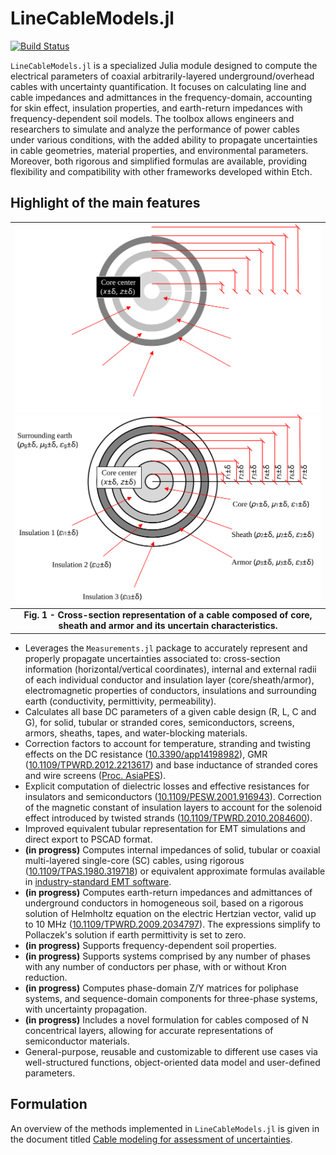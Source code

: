 # LineCableModels.jl

[![Build Status](https://github.com/Electa-Git/LineCableModels.jl/actions/workflows/CI.yml/badge.svg?branch=main)](https://github.com/Electa-Git/LineCableModels.jl/actions/workflows/CI.yml?query=branch%3Amain)

`LineCableModels.jl` is a specialized Julia module designed to compute the electrical parameters of coaxial arbitrarily-layered underground/overhead cables with uncertainty quantification. It focuses on calculating line and cable impedances and admittances in the frequency-domain, accounting for skin effect, insulation properties, and earth-return impedances with frequency-dependent soil models. The toolbox allows engineers and researchers to simulate and analyze the performance of power cables under various conditions, with the added ability to propagate uncertainties in cable geometries, material properties, and environmental parameters. Moreover,  both rigorous and simplified formulas are available, providing flexibility and compatibility with other frameworks developed within Etch.

## Highlight of the main features

| ![Cable-Light](assets/img/cable_dark_mode.svg#gh-dark-mode-only)![Cable-Dark](assets/img/cable_light_mode.svg#gh-light-mode-only) | 
|:--:| 
| **Fig. 1 - Cross-section representation of a cable composed of core, sheath and armor and its uncertain characteristics.** |

- Leverages the `Measurements.jl` package to accurately represent and properly propagate uncertainties associated to: cross-section information (horizontal/vertical coordinates), internal and external radii of each individual conductor and insulation layer (core/sheath/armor), electromagnetic properties of conductors, insulations and surrounding earth (conductivity, permittivity, permeability).
- Calculates all base DC parameters of a given cable design (R, L, C and G), for solid, tubular or stranded cores, semiconductors, screens, armors, sheaths, tapes,  and water-blocking materials.
- Correction factors to account for temperature, stranding and twisting effects on the DC resistance ([10.3390/app14198982](https://www.mdpi.com/2076-3417/14/19/8982)), GMR ([10.1109/TPWRD.2012.2213617](https://ieeexplore.ieee.org/document/6521501)) and base inductance of stranded cores and wire screens ([Proc. AsiaPES](https://www.actapress.com/Abstract.aspx?paperId=33058)).
- Explicit computation of dielectric losses and effective resistances for insulators and semiconductors ([10.1109/PESW.2001.916943](https://ieeexplore.ieee.org/document/916943)). Correction of the magnetic constant of insulation layers to account for the solenoid effect introduced by twisted strands ([10.1109/TPWRD.2010.2084600](https://ieeexplore.ieee.org/document/5743045)).
- Improved equivalent tubular representation for EMT simulations and direct export to PSCAD format.
- **(in progress)** Computes internal impedances of solid, tubular or coaxial multi-layered single-core (SC) cables, using rigorous ([10.1109/TPAS.1980.319718](https://ieeexplore.ieee.org/document/4113884)) or equivalent approximate formulas available in [industry-standard EMT software](https://www.pscad.com/webhelp/EMTDC/Transmission_Lines/Deriving_System_Y_and_Z_Matrices.htm).
- **(in progress)** Computes earth-return impedances and admittances of underground conductors in homogeneous soil, based on a rigorous solution of Helmholtz equation on the electric Hertzian vector, valid up to 10 MHz ([10.1109/TPWRD.2009.2034797](https://ieeexplore.ieee.org/abstract/document/5437464)). The expressions simplify to Pollaczek's solution if earth permittivity is set to zero.
- **(in progress)** Supports frequency-dependent soil properties.
- **(in progress)** Supports systems comprised by any number of phases with any number of conductors per phase, with or without Kron reduction.
- **(in progress)** Computes phase-domain Z/Y matrices for poliphase systems, and sequence-domain components for three-phase systems, with uncertainty propagation.
- **(in progress)** Includes a novel formulation for cables composed of N concentrical layers, allowing for accurate representations of semiconductor materials.
- General-purpose, reusable and customizable to different use cases via well-structured functions, object-oriented data model and user-defined parameters.

## Formulation

An overview of the methods implemented in `LineCableModels.jl` is given in the document titled [Cable modeling for assessment of uncertainties](https://www.overleaf.com/read/xhmvbjgdqjxn#5e6f69).